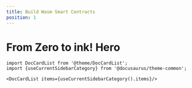 ```yaml
---
title: Build Wasm Smart Contracts
position: 1
---
```


# From Zero to ink! Hero

```mdx-code-block
import DocCardList from '@theme/DocCardList';
import {useCurrentSidebarCategory} from '@docusaurus/theme-common';

<DocCardList items={useCurrentSidebarCategory().items}/>
```
